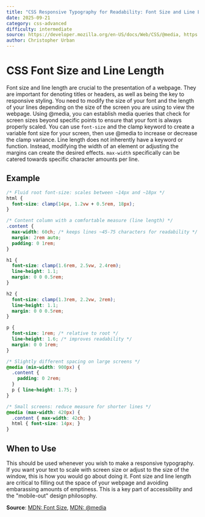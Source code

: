 ```yaml
---
title: "CSS Responsive Typography for Readability: Font Size and Line Length. "
date: 2025-09-21
category: css-advanced
difficulty: intermediate
source: https://developer.mozilla.org/en-US/docs/Web/CSS/@media, https://developer.mozilla.org/en-US/docs/Web/CSS/font-size
author: Christopher Urban
---
```


# CSS Font Size and Line Length

Font size and line length are crucial to the presentation of a webpage. They are important for denoting titles or headers, as well as being the key to responsive styling. You need to modify the size of your font and the length of your lines depending on the size of the screen you are using to view the webpage. Using @media, you can establish media queries that check for screen sizes beyond specific points to ensure that your font is always properly scaled. You can use `font-size` and the clamp keyword to create a variable font size for your screen, then use @media to increase or decrease the clamp variance. Line length does not inherently have a keyword or function. Instead, modifying the width of an element or adjusting the margins can create the desired effects. `max-width` specifically can be catered towards specific character amounts per line.

## Example

```css
/* Fluid root font-size: scales between ~14px and ~18px */
html {
  font-size: clamp(14px, 1.2vw + 0.5rem, 18px);
}

/* Content column with a comfortable measure (line length) */
.content {
  max-width: 60ch; /* keeps lines ~45-75 characters for readability */
  margin: 2rem auto;
  padding: 0 1rem;
}

h1 {
  font-size: clamp(1.6rem, 2.5vw, 2.4rem);
  line-height: 1.1;
  margin: 0 0 0.5rem;
}

h2 {
  font-size: clamp(1.3rem, 2.2vw, 2rem);
  line-height: 1.1;
  margin: 0 0 0.5rem;
}

p {
  font-size: 1rem; /* relative to root */
  line-height: 1.6; /* improves readability */
  margin: 0 0 1rem;
}

/* Slightly different spacing on large screens */
@media (min-width: 900px) {
  .content {
    padding: 0 2rem;
  }
  p { line-height: 1.75; }
}

/* Small screens: reduce measure for shorter lines */
@media (max-width: 420px) {
  .content { max-width: 42ch; }
  html { font-size: 14px; }
}
```

## When to Use

This should be used whenever you wish to make a responsive typography. If you want your text to scale with screen size or adjust to the size of the window, this is how you would go about doing it. Font size and line length are critical to filling out the space of your webpage and avoiding embarassing amounts of emptiness. This is a key part of accessibility and the "mobile-out" design philosophy.

**Source**: [MDN: Font Size](https://developer.mozilla.org/en-US/docs/Web/CSS/font-size), [MDN: @media](https://developer.mozilla.org/en-US/docs/Web/CSS/@media)
